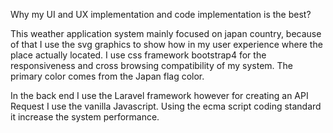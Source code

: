 Why my UI and UX implementation and code implementation is the best?


This weather application system mainly focused on japan country, because of that I use the svg graphics to show how in my user experience where the place actually located. I use css framework bootstrap4 for the responsiveness and cross browsing compatibility of my system. The primary color comes from the Japan flag color.


In the back end I use the Laravel framework however for creating an API Request I use the vanilla Javascript. Using the ecma script coding standard it increase the system performance.
